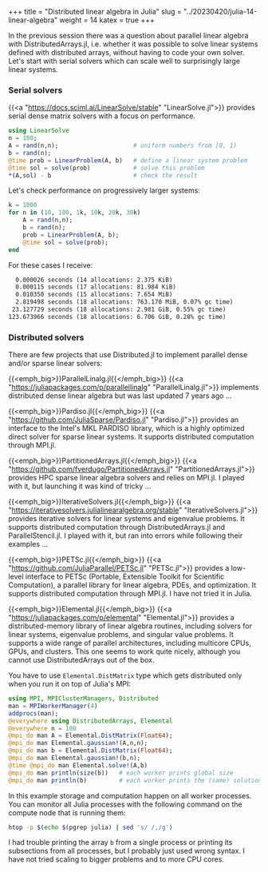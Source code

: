 +++
title = "Distributed linear algebra in Julia"
slug = "../20230420/julia-14-linear-algebra"
weight = 14
katex = true
+++

In the previous session there was a question about parallel linear algebra with DistributedArrays.jl,
i.e. whether it was possible to solve linear systems defined with distributed arrays, without having to code
your own solver. Let's start with serial solvers which can scale well to surprisingly large linear systems.







### Serial solvers

<!-- https://juliahub.com/ui/Packages/LinearSolve/WR6RC/1.42.0 -->

{{<a "https://docs.sciml.ai/LinearSolve/stable" "LinearSolve.jl">}} provides serial dense matrix solvers with
a focus on performance.

```jl
using LinearSolve
n = 100;
A = rand(n,n);                     # uniform numbers from [0, 1)
b = rand(n);
@time prob = LinearProblem(A, b)   # define a linear system problem
@time sol = solve(prob)            # solve this problem
*(A,sol) - b                       # check the result
```

Let's check performance on progressively larger systems:

```jl
k = 1000
for n in (10, 100, 1k, 10k, 20k, 30k)
    A = rand(n,n);
    b = rand(n);
    prob = LinearProblem(A, b);
    @time sol = solve(prob);
end
```

For these cases I receive:

```txt
  0.000026 seconds (14 allocations: 2.375 KiB)
  0.000115 seconds (17 allocations: 81.984 KiB)
  0.010350 seconds (15 allocations: 7.654 MiB)
  2.819498 seconds (18 allocations: 763.170 MiB, 0.07% gc time)
 23.127729 seconds (18 allocations: 2.981 GiB, 0.55% gc time)
123.673966 seconds (18 allocations: 6.706 GiB, 0.28% gc time)
```







### Distributed solvers

There are few projects that use Distributed.jl to implement parallel dense and/or sparse linear solvers:

{{<emph_big>}}ParallelLinalg.jl{{</emph_big>}}
{{<a "https://juliapackages.com/p/parallellinalg" "ParallelLinalg.jl">}} implements distributed dense linear
algebra but was last updated 7 years ago ...

{{<emph_big>}}Pardiso.jl{{</emph_big>}}
{{<a "https://github.com/JuliaSparse/Pardiso.jl" "Pardiso.jl">}} provides an interface to the Intel's MKL
PARDISO library, which is a highly optimized direct solver for sparse linear systems. It supports
distributed computation through MPI.jl.

<!-- https://juliapackages.com/c/numerical-linear-algebra provides a list of various linear algebra packages in Julia -->

{{<emph_big>}}PartitionedArrays.jl{{</emph_big>}}
{{<a "https://github.com/fverdugo/PartitionedArrays.jl" "PartitionedArrays.jl">}} provides HPC sparse linear
algebra solvers and relies on MPI.jl. I played with it, but launching it was kind of tricky ...

<!-- HPC sparse linear algebra in Julia with PartitionedArrays.jl https://www.youtube.com/watch?v=jqwqFi9Um2M -->
<!-- PVector, PSparseMatrix - partitioned among processes -->
<!-- PDEs  ->  Ax = b -->
<!-- good parallel scaling shown to 1e4 cores -->
<!-- relies on MPI, so need to launch with Julia's own mpiexec ... kind of tricky -->
<!-- many examples https://www.francescverdugo.com/PartitionedArrays.jl/stable/examples/#Examples -->
<!-- ```jl -->
<!-- # hello_mpi.jl -->
<!-- using PartitionedArrays -->
<!-- np = 4 -->
<!-- ranks = distribute_with_mpi(LinearIndices((np,))) -->
<!-- map(ranks) do rank -->
<!--    println("I am proc $rank of $np.") -->
<!-- end -->
<!-- ``` -->

{{<emph_big>}}IterativeSolvers.jl{{</emph_big>}}
{{<a "https://iterativesolvers.julialinearalgebra.org/stable" "IterativeSolvers.jl">}} provides iterative
solvers for linear systems and eigenvalue problems. It supports distributed computation through
DistributedArrays.jl and ParallelStencil.jl. I played with it, but ran into errors while following their
examples ...

<!-- ```jl -->
<!-- using LinearAlgebra, IterativeSolvers, DistributedArrays -->
<!-- n = 100 -->
<!-- c = drand(n,n); -->
<!-- # A = Diagonal(drand(n) .^ 2 .+ √eps()) -->
<!-- b = drand(n); -->
<!-- cg(c, b) -->


<!-- using IterativeSolvers -->
<!-- n = 100 -->
<!-- A = rand(n,n); -->
<!-- b = rand(n); -->
<!-- sol = cg(A, b) -->
<!-- *(A,sol) - b   # check the result -->

<!-- LinearAlgebra.axpby!(alpha::Float64, x::DArray{Float64, 1, Vector{Float64}}, beta::Float64, y::DArray{Float64, 1, Vector{Float64}}) = axpby!(alpha, x.localpart, beta, y.localpart) -->

<!-- ERROR: MethodError: -->
<!-- copyto!(::DArray{Float64, 1, Vector{Float64}}, ::Base.Broadcast.Broadcasted{Base.Broadcast.DefaultArrayStyle{0}, Tuple{Base.OneTo{Int64}}, typeof(identity), Tuple{Float64}}) -->

<!-- copyto!(dest::AbstractArray, bc::Base.Broadcast.Broadcasted{<:Base.Broadcast.AbstractArrayStyle{0}}) in Base.Broadcast at broadcast.jl:916 -->

<!-- copyto!(dest::DArray, bc::Base.Broadcast.Broadcasted) in DistributedArrays at /project/def-sponsor00/shared/julia/packages/DistributedArrays/fEM6l/src/broadcast.jl:66 -->

{{<emph_big>}}PETSc.jl{{</emph_big>}}
{{<a "https://github.com/JuliaParallel/PETSc.jl" "PETSc.jl">}} provides a low-level interface to PETSc
(Portable, Extensible Toolkit for Scientific Computation), a parallel library for linear algebra, PDEs, and
optimization. It supports distributed computation through MPI.jl. I have not tried it in Julia.

{{<emph_big>}}Elemental.jl{{</emph_big>}}
{{<a "https://juliapackages.com/p/elemental" "Elemental.jl">}} provides a distributed-memory library of linear
algebra routines, including solvers for linear systems, eigenvalue problems, and singular value problems. It
supports a wide range of parallel architectures, including multicore CPUs, GPUs, and clusters. This one seems
to work quite nicely, although you cannot use DistributedArrays out of the box.

<!-- ```jl -->
<!-- using Distributed -->
<!-- addprocs(4) -->
<!-- using DistributedArrays, Elemental -->
<!-- A = drandn(1000, 800); -->
<!-- Elemental.svdvals(A)[1:5]   # compute the singular values of A in descending order -->

<!-- Elemental.solve! -->

<!-- # solve!(A::Elemental.DistMatrix{Float32}, B::Elemental.DistMatrix{Float32}) -->
<!-- # solve!(A::Elemental.DistSparseMatrix{Float32}, B::Elemental.DistSparseMatrix{Float32}) -->
<!-- # Elemental.DistSparseMatrix{T} <: Elemental.ElementalMatrix{T} <: AbstractArray{T, 2} <: Any -->

<!-- using Distributed -->
<!-- addprocs(4) -->
<!-- using DistributedArrays, Elemental -->

<!-- n = 20_000 -->
<!-- A = Elemental.DistMatrix(Float64); -->
<!-- Elemental.gaussian!(A,n,n); -->
<!-- b = Elemental.DistMatrix(Float64); -->
<!-- Elemental.gaussian!(b,n); -->
<!-- x = copy(b); -->
<!-- @time Elemental.solve!(A,x)   # 25.1s 28.5s -->
<!-- *(A,x)-b   # check the solution -->

<!-- It seems in these previous examples A and the workspace was still stored on the control process, and the
work was --> <!-- done by multiple threads on the control process. -->

You have to use `Elemental.DistMatrix` type which gets distributed only when you run it on top of Julia's MPI:

```jl
using MPI, MPIClusterManagers, Distributed
man = MPIWorkerManager(4)
addprocs(man);
@everywhere using DistributedArrays, Elemental
@everywhere n = 100
@mpi_do man A = Elemental.DistMatrix(Float64);
@mpi_do man Elemental.gaussian!(A,n,n);
@mpi_do man b = Elemental.DistMatrix(Float64);
@mpi_do man Elemental.gaussian!(b,n);
@time @mpi_do man Elemental.solve!(A,b)
@mpi_do man println(size(b))   # each worker prints global size
@mpi_do man println(b)         # each worker prints the (same) solution
```

In this example storage and computation happen on all worker processes. You can monitor all Julia processes
with the following command on the compute node that is running them:

```sh
htop -p $(echo $(pgrep julia) | sed 's/ /,/g')
```

I had trouble printing the array `b` from a single process or printing its subsections from all processes, but
I probably just used wrong syntax. I have not tried scaling to bigger problems and to more CPU cores.

<!-- DimensionMismatch: output array is the wrong size; expected (Base.OneTo(10),), got (10, 1) -->














<!-- <\!-- Dagger.jl talk at JuliaCon2021 https://www.youtube.com/watch?v=t3S8W6A4Ago -\-> -->


<!-- {{<a "link" "text">}} -->
